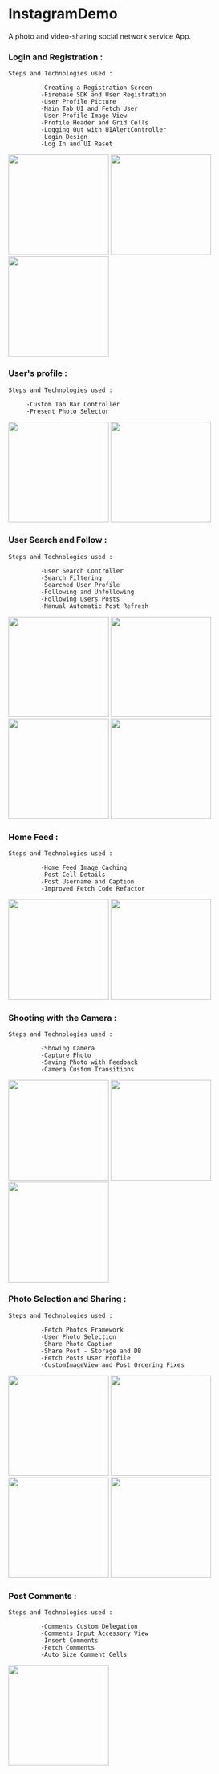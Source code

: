 # InstagramDemo
A photo and video-sharing social network service App.


<h3>Login and Registration :</h3>

    Steps and Technologies used :
     
             -Creating a Registration Screen
             -Firebase SDK and User Registration
             -User Profile Picture
             -Main Tab UI and Fetch User
             -User Profile Image View
             -Profile Header and Grid Cells
             -Logging Out with UIAlertController
             -Login Design
             -Log In and UI Reset


<img src="https://github.com/YassineDaoudi/InstagramDemo/blob/master/IMG_2715.png" width="200"> <img src="https://github.com/YassineDaoudi/InstagramDemo/blob/master/IMG_2716.png" width="200"> <img src="https://github.com/YassineDaoudi/InstagramDemo/blob/master/IMG_2733.png" width="200">


<h3>User's profile :</h3>


    Steps and Technologies used :
 
         -Custom Tab Bar Controller
         -Present Photo Selector
         
         
<img src="https://github.com/YassineDaoudi/InstagramDemo/blob/master/IMG_2717.png" width="200"> <img src="https://github.com/YassineDaoudi/InstagramDemo/blob/master/IMG_2718.png" width="200">

<h3>User Search and Follow :</h3>


    Steps and Technologies used :
     
             -User Search Controller
             -Search Filtering
             -Searched User Profile
             -Following and Unfollowing
             -Following Users Posts
             -Manual Automatic Post Refresh

<img src="https://github.com/YassineDaoudi/InstagramDemo/blob/master/IMG_2719.png" width="200"> <img src="https://github.com/YassineDaoudi/InstagramDemo/blob/master/IMG_2720.png" width="200"> <img src="https://github.com/YassineDaoudi/InstagramDemo/blob/master/IMG_2734.png" width="200"> <img src="https://github.com/YassineDaoudi/InstagramDemo/blob/master/IMG_2735.png" width="200">

<h3>Home Feed :</h3>

    Steps and Technologies used :
     
             -Home Feed Image Caching
             -Post Cell Details
             -Post Username and Caption
             -Improved Fetch Code Refactor

<img src="https://github.com/YassineDaoudi/InstagramDemo/blob/master/IMG_2721.png" width="200"> <img src="https://github.com/YassineDaoudi/InstagramDemo/blob/master/IMG_2722.png" width="200">

<h3>Shooting with the Camera :</h3>

    Steps and Technologies used :
     
             -Showing Camera
             -Capture Photo
             -Saving Photo with Feedback
             -Camera Custom Transitions

<img src="https://github.com/YassineDaoudi/InstagramDemo/blob/master/IMG_2723.png" width="200"> <img src="https://github.com/YassineDaoudi/InstagramDemo/blob/master/IMG_2726.jpg" width="200"> <img src="https://github.com/YassineDaoudi/InstagramDemo/blob/master/IMG_2729.png" width="200">


<h3>Photo Selection and Sharing :</h3>

    Steps and Technologies used :
     
             -Fetch Photos Framework
             -User Photo Selection
             -Share Photo Caption
             -Share Post - Storage and DB
             -Fetch Posts User Profile
             -CustomImageView and Post Ordering Fixes

<img src="https://github.com/YassineDaoudi/InstagramDemo/blob/master/IMG_2730.png" width="200"> <img src="https://github.com/YassineDaoudi/InstagramDemo/blob/master/IMG_2737.png" width="200"> <img src="https://github.com/YassineDaoudi/InstagramDemo/blob/master/IMG_2731.png" width="200"> <img src="https://github.com/YassineDaoudi/InstagramDemo/blob/master/IMG_2732.png" width="200">

<h3>Post Comments :</h3>

    Steps and Technologies used :
     
             -Comments Custom Delegation
             -Comments Input Accessory View
             -Insert Comments
             -Fetch Comments
             -Auto Size Comment Cells


<img src="https://github.com/YassineDaoudi/InstagramDemo/blob/master/IMG_2738.png" width="200">


